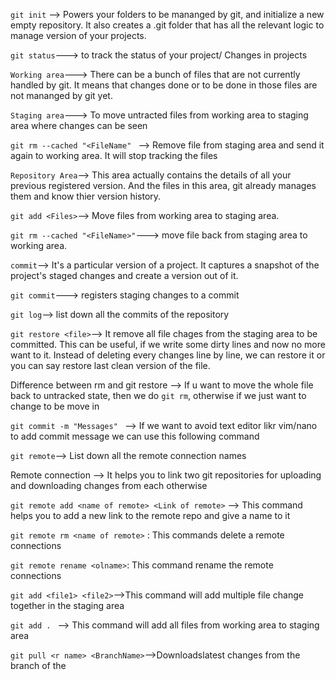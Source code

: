 `git init` --> Powers your folders to be mananged by git, and initialize a new empty repository. It also creates a .git folder that has all the relevant logic to manage version of your projects.

`git status`---> to track the status of your project/ Changes in projects


`Working area`---> There can be a bunch of files that are not currently handled by git.
It means that changes done or to be done in those files are not mananged by git yet.

`Staging area`---> To move untracted files from working area to staging area where changes can be seen


`git rm --cached "<FileName" ` --> Remove file from staging area and send it again to working area. It will stop tracking the files

`Repository Area`--> This area actually contains the details of all your previous registered version.
And the files in this area, git already manages them and know thier version history.

`git add <Files>`--> Move files from working area to staging area.

`git rm --cached "<FileName>"`---> move file back from staging area to working area.

`commit`--> It's a particular version of a project. It captures a snapshot of the project's staged changes and create a version out of it.

`git commit`---> registers staging changes to a commit

`git log`--> list down all the commits of the repository


`git restore <file>`--> It remove all file chages from the staging area to be committed. This can be useful, if we write some dirty lines and now  no more want to it. Instead of deleting every changes line by line, we can restore it or you can say restore last clean version of the file.

Difference between rm and git restore
--> If u want to move the whole file back to untracked state, then we do `git rm`, otherwise if we just want to change to be move in 


`git commit -m "Messages" ` --> If we want to avoid text editor likr vim/nano to add commit message we can use this following command

`git remote`--> List down all the remote connection names

Remote connection --> It helps you to link two git repositories for uploading and downloading changes from each otherwise

`git remote add <name of remote> <Link of remote>` --> This command helps you to add a new link to the remote repo and give a name to it

`git remote rm <name of remote>` : This commands delete a remote connections

`git remote rename <olname>`: This command rename the remote connections

`git add <file1> <file2>`-->This command will add multiple file change together in the staging area

`git add . ` --> This command will add all files from working area to staging area


`git pull <r name> <BranchName>`-->Downloadslatest changes from the branch of the 
